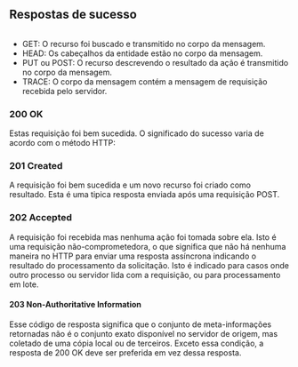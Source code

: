 ## Respostas de sucesso
```

```

* GET: O recurso foi buscado e transmitido no corpo da mensagem.
* HEAD: Os cabeçalhos da entidade estão no corpo da mensagem.
* PUT ou POST: O recurso descrevendo o resultado da ação é transmitido no corpo da mensagem.
* TRACE: O corpo da mensagem contém a mensagem de requisição recebida pelo servidor.

### 200 OK

Estas requisição foi bem sucedida. O significado do sucesso varia de acordo com o método HTTP:

### 201 Created

A requisição foi bem sucedida e um novo recurso foi criado como resultado. Esta é uma tipica resposta enviada após uma requisição POST.

### 202 Accepted

A requisição foi recebida mas nenhuma ação foi tomada sobre ela. Isto é uma requisição não-comprometedora, o que significa que não há nenhuma maneira no HTTP para enviar uma resposta assíncrona indicando o resultado do processamento da solicitação. Isto é indicado para casos onde outro processo ou servidor lida com a requisição, ou para processamento em lote.

#### 203 Non-Authoritative Information

Esse código de resposta significa que o conjunto de meta-informações retornadas não é o conjunto exato disponível no servidor de origem, mas coletado de uma cópia local ou de terceiros. Exceto essa condição, a resposta de 200 OK deve ser preferida em vez dessa resposta.